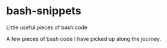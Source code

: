 # bash-snippets
Little useful pieces of bash code

A few pieces of bash code I have picked up along the journey.